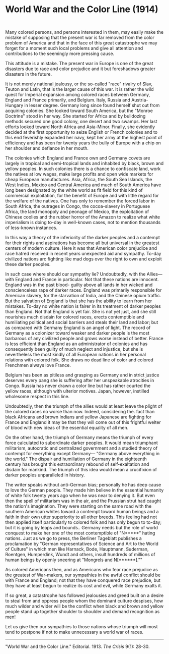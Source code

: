 # World War and the Color Line (1914)

```{index} colonialization
```
```{index} Africa
```

Many colored persons, and persons interested in them, may easily make the mistake of supposing that the present war is far removed from the color problem of America and that in the face of this great catastrophe we may forget for a moment such local problems and give all attention and contributions to the seemingly more pressing cause.

This attitude is a mistake. The present war in Europe is one of the great disasters due to race and color prejudice and it but foreshadows greater disasters in the future.

It is not merely national jealousy, or the so-called "race" rivalry of Slav, Teuton and Latin, that is the larger cause of this war. It is rather the wild quest for Imperial expansion among colored races between Germany, England and France primarily, and Belgium. Italy, Russia and Austria-Hungary in lesser degree. Germany long since found herself shut out from acquiring colonies. She looked toward South America, but the "Monroe Doctrine" stood in her way. She started for Africa and by bulldozing methods secured one good colony, one desert and two swamps. Her last efforts looked toward North Africa and Asia-Minor. Finally, she evidently decided at the first opportunity to seize English or French colonies and to this end feverishly expanded her navy, kept her army at the highest point of efficiency and has been for twenty years the bully of Europe with a chip on her shoulder and defiance in her mouth.

The colonies which England and France own and Germany covets are largely in tropical and semi-tropical lands and inhabited by black, brown and yellow peoples. In such colonies there is a chance to confiscate land, work the natives at low wages, make large profits and open wide markets for cheap European manufactures. Asia, Africa, the South Sea Islands, the West Indies, Mexico and Central America and much of South America have long been designated by the white world as fit field for this kind of commercial exploitation, for the benefit of Europe and with little regard for the welfare of the natives. One has only to remember the forced labor in South Africa, the outrages in Congo, the cocoa-slavery in Portuguese Africa, the land monopoly and peonage of Mexico, the exploitation of Chinese coolies and the rubber horror of the Amazon to realize what white imperialism is doing to-day in well-known cases, not to mention thousands of less-known instances.

In this way a theory of the inferiority of the darker peoples and a contempt for their rights and aspirations has become all but universal in the greatest centers of modern culture. Here it was that American color prejudice and race hatred received in recent years unexpected aid and sympathy. To-day civilized nations arc fighting like mad dogs over the right to own and exploit these darker peoples.

In such case where should our sympathy lie? Undoubtedly, with the Allies—with England and France in particular. Not that these nations are innocent. England was in the past blood- guilty above all lands in her wicked and conscienceless rape of darker races. England was primarily responsible for American slavery, for the starvation of India, and the Chinese opium traffic. But the salvation of England is that she has the ability to learn from her mistakes. To-day no white nation is fairer in its treatment of darker peoples than England. Not that England is yet fair. She is not yet just, and she still nourishes much disdain for colored races, erects contemptible and humiliating political and social barriers and steals their land and labor; but as compared with Germany England is an angel of light. The record of Germany as a colonizer toward weaker and darker people is the most barbarous of any civilized people and grows worse instead of better. France is less efficient than England as an administrator of colonies and has consequently been guilty of much neglect and injustice; but she is nevertheless the most kindly of all European nations in her personal relations with colored folk. She draws no dead line of color and colored Frenchmen always love France.

Belgium has been as pitiless and grasping as Germany and in strict justice deserves every pang she is suffering after her unspeakable atrocities in Congo. Russia has never drawn a color line but has rather courted the yellow races, although with ulterior motives. Japan, however, instilled wholesome respect in this line.

Undoubtedly, then the triumph of the allies would at least leave the plight of the colored races no worse than now. Indeed, considering the. fact than black Africans and brown Indians and yellow Japanese are fighting for France and England it may be that they will come out of this frightful welter of blood with new ideas of the essential equality of all men.

On the other hand, the triumph of Germany means the triumph of every force calculated to subordinate darker peoples. It would mean triumphant militarism, autocratic and centralized government and a studied theory of contempt for everything except Germany— "Germany above everything in the world." The dispair and humiliation of Germany in the eighteenth century has brought this extraordinary rebound of self-exaltation and disdain for mankind. The triumph of this idea would mean a crucifixion of darker peoples unparalleled in history.

The writer speaks without anti-German bias; personally he has deep cause to love the German people. They made him believe in the essential humanity of white folk twenty years ago when he was near to denying it. But even then the spell of militarism was in the air, and the Prussian strut had caught the nation's imagination. They were starting on the same road with the southern American whites toward a contempt toward human beings and a faith in their own utter superiority to all other breeds. This feeling had not then applied itself particularly to colored folk and has only begun to to-day; but it is going by leaps and bounds.. Germany needs but the role of world conquest to make her one of the most contemptible of "N*****" hating nations. Just as we go to press, the Berliner Tageblatt publishes a proclamation by "German representatives of Science and Art to the World of Culture" in which men like Harnack, Bode, Hauptmann, Suderman, Roentgen, Humperdink, Wundt and others, insult hundreds of millions of human beings by openly sneering at "Mongrels and N[\*\*\*\*\*\*].""

As colored Americans then, and as Americans who fear race prejudice as the greatest of War-makers, our sympathies in the awful conflict should be with France and England; not that they have conquered race prejudice, but they have at least begun to realize its cost and evil, while Germany exalts it.

If so great, a catastrophe has followed jealousies and greed built on a desire to steal from and oppress people whom the dominant culture despises, how much wilder and wider will be the conflict when black and brown and yellow people stand up together shoulder to shoulder and demand recognition as men!

Let us give then our sympathies to those nations whose triumph will most tend to postpone if not to make unnecessary a world war of races.
______________
"World War and the Color Line." Editorial. 1913. *The Crisis* 9(1): 28-30.
